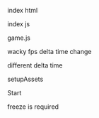 index html

index js

game.js

wacky fps delta time change

different delta time

setupAssets

Start

freeze is required